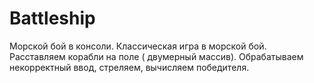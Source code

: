 # Battleship
Морской бой в консоли. Классическая игра в морской бой. Расставляем корабли на поле ( двумерный массив). Обрабатываем некорректный ввод, стреляем, вычисляем победителя. 
